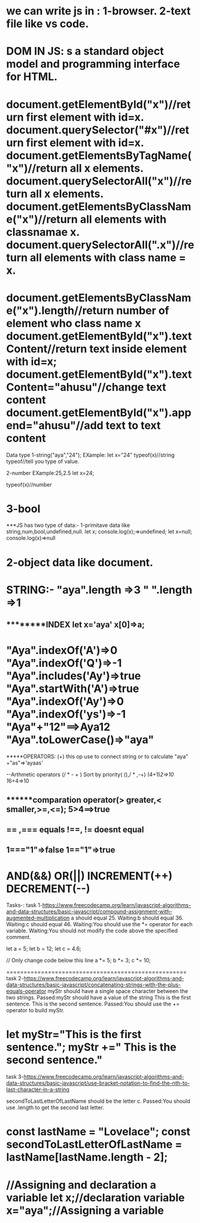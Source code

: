 we can write js in :
1-browser.
2-text file like vs code.
======================
DOM IN JS: s a standard object model and programming interface for HTML.
======================
document.getElementById("x")//return first element with id=x.
document.querySelector("#x")//return first element with id=x.
document.getElementsByTagName("x")//return all x elements.
document.querySelectorAll("x")//return all x elements.
document.getElementsByClassName("x")//return all elements with classnamae x.
document.querySelectorAll(".x")//return all elements with class name = x.
===============================================
document.getElementsByClassName("x").length//return number of element who class name x
document.getElementById("x").textContent//return text inside element with id=x; 
document.getElementById("x").textContent="ahusu"//change text content
document.getElementById("x").append="ahusu"//add text to text content
===============================================
Data type
1-string("aya","24");
EXample:
let x="24"
typeof(x)//string
typeof//tell you type of value.

2-number
EXample:25,2.5
let x=24;

typeof(x)//number

3-bool
===============
***JS has two type of data:-
1-primitave data like string,num,bool,undefined,null.
let x;
console.log(x);=>undefined;
let x=null;
console.log(x)=>null

2-object data like document.
==========================
STRING:-
"aya".length =>3
" ".length =>1
================================================
********INDEX
let x='aya'
x[0]=>a;
--------
"Aya".indexOf('A')=>0
"Aya".indexOf('Q')=>-1
"Aya".includes('Ay')=>true
"Aya".startWith('A')=>true
"Aya".indexOf('Ay')=>0
"Aya".indexOf('ys')=>-1
"Aya"+"12"==>Aya12
"Aya".toLowerCase()=>"aya"
=======================================================================
*****OPERATORS:
(+) this op use to connect string or to calculate
"aya" +"as"=>'ayaas'

--Arthmetic operators (/ * - + )
Sort by priority( (),/ * ,-+)
(4+1)*2=>10
1*6+4=>10

******comparation operator(> greater,< smaller,>=,<=);
5>4==>true
------------------
== ,=== equals
!==, != doesnt equal
-------------------
1==="1"=>false
1=="1"=>true
-------------------
 AND(&&)
 OR(||)
 INCREMENT(++)
 DECREMENT(--)
=========================================================================
Tasks-:
task 1-https://www.freecodecamp.org/learn/javascript-algorithms-and-data-structures/basic-javascript/compound-assignment-with-augmented-multiplication
a should equal 25.
Waiting:b should equal 36.
Waiting:c should equal 46.
Waiting:You should use the *= operator for each variable.
Waiting:You should not modify the code above the specified comment.

let a = 5;
let b = 12;
let c = 4.6;

// Only change code below this line
a *= 5;
b *= 3;
c *= 10;

====================================================
task 2-https://www.freecodecamp.org/learn/javascript-algorithms-and-data-structures/basic-javascript/concatenating-strings-with-the-plus-equals-operator
myStr should have a single space character between the two strings.
Passed:myStr should have a value of the string This is the first sentence. This is the second sentence.
Passed:You should use the += operator to build myStr.

let myStr="This is the first sentence.";
myStr +=" This is the second sentence."
==================================
task 3-https://www.freecodecamp.org/learn/javascript-algorithms-and-data-structures/basic-javascript/use-bracket-notation-to-find-the-nth-to-last-character-in-a-string

secondToLastLetterOfLastName should be the letter c.
Passed:You should use .length to get the second last letter.

const lastName = "Lovelace";
const secondToLastLetterOfLastName = lastName[lastName.length - 2];
===============================================
//Assigning and declaration  a variable
let x;//declaration variable
x="aya";//Assigning a variable
===============================================

